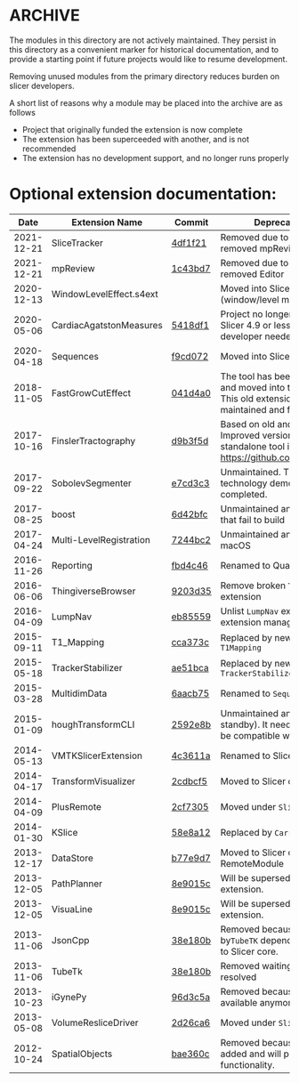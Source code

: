 # ARCHIVE

The modules in this directory are not actively maintained. They
persist in this directory as a convenient marker for historical
documentation, and to provide a starting point if future
projects would like to resume development.

Removing unused modules from the primary directory reduces
burden on slicer developers.

A short list of reasons why a module may be placed into
the archive are as follows

- Project that originally funded the extension is now complete
- The extension has been superceeded with another, and is not recommended
- The extension has no development support, and no longer runs properly

# Optional extension documentation:

| Date       | Extension Name              | Commit                                                             | Deprecation reason  |
|------------|-----------------------------|--------------------------------------------------------------------|---------------------|
| 2021-12-21 | SliceTracker                | [4df1f21](https://github.com/Slicer/ExtensionsIndex/commit/4df1f21)| Removed due to reliance on the now removed mpReview |
| 2021-12-21 | mpReview                    | [1c43bd7](https://github.com/Slicer/ExtensionsIndex/commit/1c43bd7)| Removed due to reliance on the now removed Editor |
| 2020-12-13 | WindowLevelEffect.s4ext     |                                                                    | Moved into Slicer core (window/level mouse mode) |
| 2020-05-06 | CardiacAgatstonMeasures     | [5418df1](https://github.com/Slicer/ExtensionsIndex/commit/5418df1)| Project no longer active, requires Slicer 4.9 or less features, new developer needed |
| 2020-04-18 | Sequences                   | [f9cd072](https://github.com/Slicer/ExtensionsIndex/commit/f9cd072)| Moved into Slicer core |
| 2018-11-05 | FastGrowCutEffect           | [041d4a0](https://github.com/Slicer/ExtensionsIndex/commit/041d4a0)| The tool has been greatly improved and moved into the Segment editor. This old extension has not been maintained and failed to build. |
| 2017-10-16 | FinslerTractography         | [d9b3f5d](https://github.com/Slicer/ExtensionsIndex/commit/d9b3f5d)| Based on old and obsolete code. Improved version available as a standalone tool in https://github.com/tomdelahaije/fcm |
| 2017-09-22 | SobolevSegmenter            | [e7cd3c3](https://github.com/Slicer/ExtensionsIndex/commit/e7cd3c3)| Unmaintained. This was a technology demo that was never completed. |
| 2017-08-25 | boost                       | [6d42bfc](https://github.com/Slicer/ExtensionsIndex/commit/6d42bfc)| Unmaintained and unused extension that fail to build |
| 2017-04-24 | Multi-LevelRegistration     | [7244bc2](https://github.com/Slicer/ExtensionsIndex/commit/7244bc2)| Unmaintained and failed to build on macOS |
| 2016-11-26 | Reporting                   | [fbd4c46](https://github.com/Slicer/ExtensionsIndex/commit/fbd4c46)| Renamed to QuantitativeReporting |
| 2016-06-06 | ThingiverseBrowser          | [9203d35](https://github.com/Slicer/ExtensionsIndex/commit/9203d35)| Remove broken `ThingiverseBrowser` extension |
| 2016-04-09 | LumpNav                     | [eb85559](https://github.com/Slicer/ExtensionsIndex/commit/eb85559)| Unlist `LumpNav` extension from the extension manager |
| 2015-09-11 | T1_Mapping                  | [cca373c](https://github.com/Slicer/ExtensionsIndex/commit/cca373c)| Replaced by new extension `T1Mapping` |
| 2015-05-18 | TrackerStabilizer           | [ae51bca](https://github.com/Slicer/ExtensionsIndex/commit/ae51bca)| Replaced by new extension `Slicer-TrackerStabilizer` |
| 2015-03-28 | MultidimData                | [6aacb75](https://github.com/Slicer/ExtensionsIndex/commit/6aacb75)| Renamed to `Sequences` |
| 2015-01-09 | houghTransformCLI           | [2592e8b](https://github.com/Slicer/ExtensionsIndex/commit/2592e8b)| Unmaintained and unused (iGyne on standby). It needs to be updated to be compatible with VTK6. |
| 2014-05-13 | VMTKSlicerExtension         | [4c3611a](https://github.com/Slicer/ExtensionsIndex/commit/4c3611a)| Renamed to SlicerVMTK |
| 2014-04-17 | TransformVisualizer         | [2cdbcf5](https://github.com/Slicer/ExtensionsIndex/commit/2cdbcf5)| Moved to Slicer core |
| 2014-04-09 | PlusRemote                  | [2cf7305](https://github.com/Slicer/ExtensionsIndex/commit/2cf7305)| Moved under `SlicerIGT` extension |
| 2014-01-30 | KSlice                      | [58e8a12](https://github.com/Slicer/ExtensionsIndex/commit/58e8a12)| Replaced by `CarreraSlice` |
| 2013-12-17 | DataStore                   | [b77e9d7](https://github.com/Slicer/ExtensionsIndex/commit/b77e9d7)| Moved to Slicer core as a RemoteModule |
| 2013-12-05 | PathPlanner                 | [8e9015c](https://github.com/Slicer/ExtensionsIndex/commit/8e9015c)| Will be superseded by `PathXplorer` extension. |
| 2013-12-05 | VisuaLine                   | [8e9015c](https://github.com/Slicer/ExtensionsIndex/commit/8e9015c)| Will be superseded by `PathXplorer` extension. |
| 2013-11-06 | JsonCpp                     | [38e180b](https://github.com/Slicer/ExtensionsIndex/commit/38e180b)| Removed because it was used only by`TubeTK` dependency. Later moved to Slicer core. |
| 2013-11-06 | TubeTk                      | [38e180b](https://github.com/Slicer/ExtensionsIndex/commit/38e180b)| Removed waiting build issues are resolved |
| 2013-10-23 | iGynePy                     | [96d3c5a](https://github.com/Slicer/ExtensionsIndex/commit/96d3c5a)| Removed because source code not available anymore |
| 2013-05-08 | VolumeResliceDriver         | [2d26ca6](https://github.com/Slicer/ExtensionsIndex/commit/2d26ca6)| Moved under `SlicerIGT` extension |
| 2012-10-24 | SpatialObjects              | [bae360c](https://github.com/Slicer/ExtensionsIndex/commit/bae360c)| Removed because `TubeTK` will be added and will provide the functionality. |
